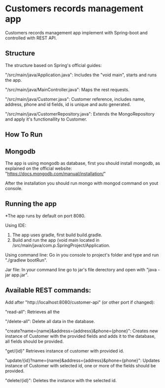 
Customers records management app
=====

Customers records management app implement with Spring-boot and controlled with REST API.


Structure
------------

The structure based on Spring's official guides:

"/src/main/java/Application.java":
Includes the "void main", starts and runs the app.

"/src/main/java/MainController.java":
Maps the rest requests.

"/src/main/java/Customer.java":
Customer reference,
includes name, address, phone and id fields, id is unique and auto generated.

"/src/main/java/CustomerRepository.java":
Extends the MongoRepository and apply it's functionallity to Customer.



How To Run
------------

## Mongodb
The app is using mongodb as database, first you should install mongodb, as explained on the official website:
"https://docs.mongodb.com/manual/installation/"

After the installation you should run mongo with mongod command on yout console.

## Running the app

*The app runs by default on port 8080.

Using IDE:
1. The app uses gradle, first build build.gradle.
2. Build and run the app (void main located in /src/main/java/com.p.SpringProject/Application.

Using command line:
Go in you console to project's folder and type and run "./gradlew bootRun".

Jar file:
In your command line go to jar's file derectory and open with "java -jar app.jar".



Available REST commands:
-------------------------
Add after "http://localhost:8080/customer-api" (or other port if changed):

"read-all":
Retrieves all the

"/delete-all":
Delete all data in the database.

"create?name={name}&address={address}&phone={phone}":
Creates new instance of Customer with the provided fields and adds it to the database,
all fields should be provided.

"get/{id}"
Retrieves instance of customer with provided id.

"update/{id}?name={name}&address={address}&phone={phone}":
Updates instance of Customer with selected id, one or more of the fields should be provided.

"delete/{id}":
Deletes the instance with the selected id.
